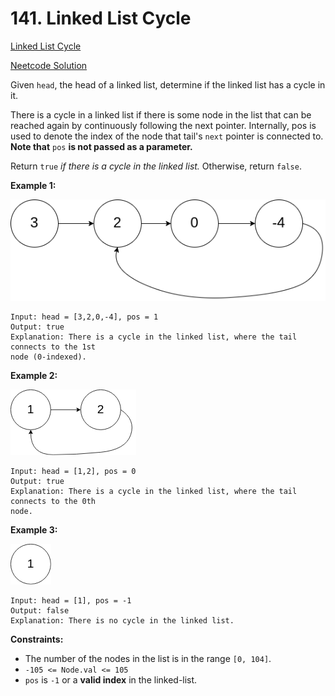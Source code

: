 # 141. Linked List Cycle

[Linked List Cycle](https://leetcode.com/problems/linked-list-cycle/description/)

[Neetcode Solution](https://www.youtube.com/watch?v=gBTe7lFR3vc&pp=ygUabmVldGNvZGUgbGlua2VkIGxpc3QgY3ljbGU%3D)

Given `head`, the head of a linked list, determine if the linked list has a
cycle in it.

There is a cycle in a linked list if there is some node in the list that can be
reached again by continuously following the next pointer. Internally, pos is
used to denote the index of the node that tail's `next` pointer is connected to.
<b>Note that</b> `pos` <b>is not passed as a parameter.</b>

Return `true` <em>if there is a cycle in the linked list.</em> Otherwise, return
`false`.

**Example 1:**

<img src="./linked_list_cycle_01.png" />

```
Input: head = [3,2,0,-4], pos = 1
Output: true
Explanation: There is a cycle in the linked list, where the tail connects to the 1st
node (0-indexed).
```

**Example 2:**

<img src="./linked_list_cycle_02.png" />

```
Input: head = [1,2], pos = 0
Output: true
Explanation: There is a cycle in the linked list, where the tail connects to the 0th
node.
```

**Example 3:**

<img src="./linked_list_cycle_03.png" />

```
Input: head = [1], pos = -1
Output: false
Explanation: There is no cycle in the linked list.
```

**Constraints:**

- The number of the nodes in the list is in the range `[0, 104]`.
- `-105 <= Node.val <= 105`
- `pos` is `-1` or a <b>valid index</b> in the linked-list.
